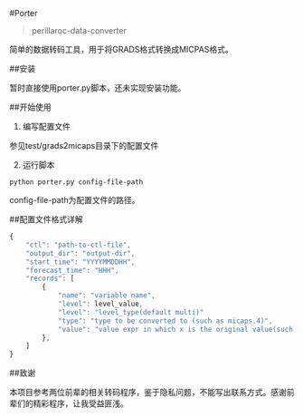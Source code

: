 #Porter


> perillaroc-data-converter

简单的数据转码工具，用于将GRADS格式转换成MICPAS格式。

##安装

暂时直接使用porter.py脚本，还未实现安装功能。

##开始使用

1. 编写配置文件

参见test/grads2micaps目录下的配置文件

2. 运行脚本

```
python porter.py config-file-path
```
config-file-path为配置文件的路径。

##配置文件格式详解

```javascript
{
    "ctl": "path-to-ctl-file",
    "output_dir": "output-dir",
    "start_time": "YYYYMMDDHH",
    "forecast_time": "HHH",
    "records": [
        {
            "name": "variable name",
            "level": level_value,
            "level": "level_type(default multi)"
            "type": "type to be converted to (such as micaps.4)",
            "value": "value expr in which x is the original value(such sa 'x - 273.16')"
        },
    ]
}
```

##致谢

本项目参考两位前辈的相关转码程序，鉴于隐私问题，不能写出联系方式。感谢前辈们的精彩程序，让我受益匪浅。



